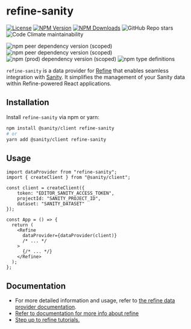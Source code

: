 # refine-sanity

[![License](https://img.shields.io/badge/license-MIT-blue.svg)](https://opensource.org/licenses/MIT)
[![NPM Version](https://img.shields.io/npm/v/refine-sanity.svg)](https://www.npmjs.com/package/refine-sanity)
[![NPM Downloads](https://img.shields.io/npm/dt/refine-sanity.svg)](https://www.npmjs.com/package/refine-sanity)
![GitHub Repo stars](https://img.shields.io/github/stars/hirenf14/refine-sanity)
![Code Climate maintainability](https://img.shields.io/codeclimate/maintainability/hirenf14/refine-sanity)


![npm peer dependency version (scoped)](https://img.shields.io/npm/dependency-version/refine-sanity/peer/%40refinedev%2Fcore)
![npm peer dependency version (scoped)](https://img.shields.io/npm/dependency-version/refine-sanity/peer/%40sanity%2Fclient)
![npm (prod) dependency version (scoped)](https://img.shields.io/npm/dependency-version/refine-sanity/groqd)
![npm type definitions](https://img.shields.io/npm/types/refine-sanity)



`refine-sanity` is a data provider for [Refine](https://refine.dev/) that enables seamless integration with [Sanity](https://www.sanity.io/). It simplifies the management of your Sanity data within Refine-powered React applications.

## Installation

Install `refine-sanity` via npm or yarn:

```bash
npm install @sanity/client refine-sanity
# or
yarn add @sanity/client refine-sanity
```

## Usage

```tsx
import dataProvider from "refine-sanity";
import { createClient } from "@sanity/client";

const client = createClient({
    token: "EDITOR_SANITY_ACCESS_TOKEN",
    projectId: "SANITY_PROJECT_ID",
    dataset: "SANITY_DATASET"
});

const App = () => {
  return (
    <Refine
      dataProvider={dataProvider(client)}
      /* ... */
    >
      {/* ... */}
    </Refine>
  );
};

```


## Documentation
- For more detailed information and usage, refer to [the refine data provider documentation](https://refine.dev/docs/api-reference/core/providers/data-provider/).
- [Refer to documentation for more info about refine](https://refine.dev/docs/)
- [Step up to refine tutorials.](https://refine.dev/docs/tutorial/introduction/index/)